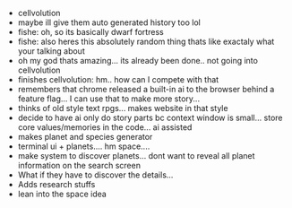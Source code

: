 - cellvolution
- maybe ill give them auto generated history too lol
- fishe: oh, so its basically dwarf fortress
- fishe: also heres this absolutely random thing thats like exactaly what your talking about
- oh my god thats amazing... its already been done.. not going into cellvolution
- finishes cellvolution: hm.. how can I compete with that
- remembers that chrome released a built-in ai to the browser behind a feature flag... I can use that to make more story...
- thinks of old style text rpgs... makes website in that style
- decide to have ai only do story parts bc context window is small... store core values/memories in the code... ai assisted
- makes planet and species generator
- terminal ui + planets.... hm space....
- make system to discover planets... dont want to reveal all planet information on the search screen
- What if they have to discover the details...
- Adds research stuffs
- lean into the space idea